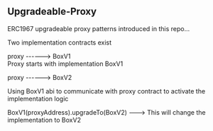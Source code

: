 ## Upgradeable-Proxy 

ERC1967 upgradeable proxy patterns introduced in this repo...

Two implementation contracts exist

proxy  ------> BoxV1  
Proxy starts with implementation BoxV1
    
proxy  ------> BoxV2

Using BoxV1 abi to communicate with proxy contract to activate the implementation logic 

BoxV1(proxyAddress).upgradeTo(BoxV2) ---> This will change the implementation to BoxV2



